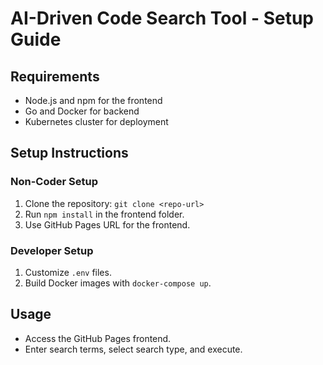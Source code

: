 # AI-Driven Code Search Tool - Setup Guide

## Requirements

- Node.js and npm for the frontend
- Go and Docker for backend
- Kubernetes cluster for deployment

## Setup Instructions

### Non-Coder Setup

1. Clone the repository: `git clone <repo-url>`
2. Run `npm install` in the frontend folder.
3. Use GitHub Pages URL for the frontend.

### Developer Setup

1. Customize `.env` files.
2. Build Docker images with `docker-compose up`.

## Usage

- Access the GitHub Pages frontend.
- Enter search terms, select search type, and execute.

